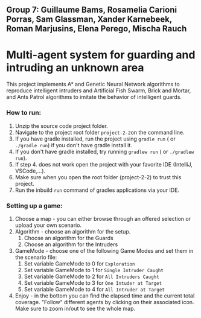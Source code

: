 ## Group 7: Guillaume Bams, Rosamelia Carioni Porras, Sam Glassman, Xander Karnebeek, Roman Marjusins, Elena Perego, Mischa Rauch

# Multi-agent system for guarding and intruding an unknown area

This project implements A* and Genetic Neural Network algorithms to reproduce intelligent intruders and Artificial Fish Swarm, Brick and Mortar, and Ants Patrol algorithms to imitate the behavior of intelligent guards.

### How to run:

1. Unzip the source code project folder.
2. Navigate to the project root folder ``project-2-2``on the command line.
3. If you have gradle installed, run the project using ```gradle run``` ( or ```./gradle run```) if you don't have
   gradle install it.
4. If you don't have gradle installed, try running ``gradlew run`` ( or ```./gradlew run```).
5. If step 4. does not work open the project with your favorite IDE (IntelliJ, VSCode,...).
6. Make sure when you open the root folder (project-2-2) to trust this project.
7. Run the inbuild ```run``` command of gradles applications via your IDE.

### Setting up a game:

1. Choose a map - you can either browse through an offered selection or upload your own scenario.
2. Algorithm - choose an algorithm for the setup. 
   1. Choose an algorithm for the Guards
   2. Choose an algorithm for the Intruders
3. GameMode - choose one of the following Game Modes and set them in the scenario file:
   1. Set variable GameMode to 0 for ```Exploration```
   2. Set variable GameMode to 1 for ```Single Intruder Caught```
   3. Set variable GameMode to 2 for ```All Intruders Caught```
   4. Set variable GameMode to 3 for ```One Intuder at Target```
   5. Set variable GameMode to 4 for ```All Intruder at Target```
4. Enjoy - in the bottom you can find the elapsed time and the current total coverage. "Follow" different agents by clicking on their associated icon. Make sure to zoom in/out to see the whole map.
